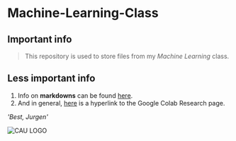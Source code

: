 # Machine-Learning-Class
## **Important info**
>This repository is used to store files from my _Machine Learning_ class.

## **Less important info**
1. Info on **markdowns** can be found [here](https://colab.research.google.com/notebooks/markdown_guide.ipynb).
1. And in general, [here](https://colab.research.google.com/) is a hyperlink to the Google Colab Research page.

_'Best, Jurgen'_

![CAU LOGO](https://s3.ap-south-1.amazonaws.com/leverageedu/school-logo/korea%20south/2019-10-22_27_Chung-Ang-University.jpg)